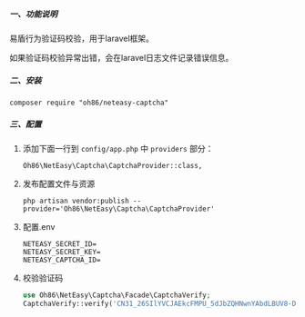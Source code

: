 ##### 一、功能说明

易盾行为验证码校验，用于laravel框架。

如果验证码校验异常出错，会在laravel日志文件记录错误信息。

##### 二、安装

```shell
composer require "oh86/neteasy-captcha"
```

##### 三、配置

1. 添加下面一行到 `config/app.php` 中 `providers` 部分：

   ```
   Oh86\NetEasy\Captcha\CaptchaProvider::class,
   ```

2. 发布配置文件与资源

   ```
   php artisan vendor:publish --provider='Oh86\NetEasy\Captcha\CaptchaProvider'
   ```

3. 配置.env

   ```
   NETEASY_SECRET_ID=
   NETEASY_SECRET_KEY=
   NETEASY_CAPTCHA_ID=
   ```

4. 校验验证码
   ```php
   use Oh86\NetEasy\Captcha\Facade\CaptchaVerify;
   CaptchaVerify::verify('CN31_26SIlYVCJAEkcFMPU_5dJbZQHNwnYAbdLBUV8-DuPFY_rxecR.mfDufJdy5dP0P-uBUdwy4fYwwMLhGqJRunbr6H-yoTwXey9MRjZ81buapfcg8qwhzaanpufToTi-KCGq0AeSiA9dN7syixFUFmnMUi8Br870YJqNSmlzrrKRVWlhHGTmhUX9BPV5EqCyg4nB6eBPdpG5T4TV00s_uyTnbuBkUBhWqK-7DM8hwJ-ea.16of7X99yQvYG8vPmnFT9vM5QjKu5aKAYGDwS9wL.o8d88XVBum06tWiRujnCjIBT7rko2dhVfen6bUFbGefyyhiCL7NLJ_sdx_qU76UZ0vPAYkZtFFEVRKHtNAxHI_lqvPG4mWqOU1ftK6v7_UFMQkc4Gw5H5WIFAwwwViKlCAQHedutYYUUCAF8zp5SCMh1dI77NLiJ6sUlo1qOe1anz6mFmgJYczKscJeeKsVz6lBm5nlgaGUjgPNBhWkLBTA6v79iH4gTE_GHWN3');
   ```
